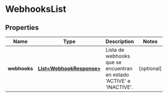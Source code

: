# WebhooksList

## Properties
Name | Type | Description | Notes
------------ | ------------- | ------------- | -------------
**webhooks** | [**List&lt;WebhookResponse&gt;**](WebhookResponse.md) | Lista de webhooks que se encuentran en estado &#x27;ACTIVE&#x27; e &#x27;INACTIVE&#x27;. |  [optional]
